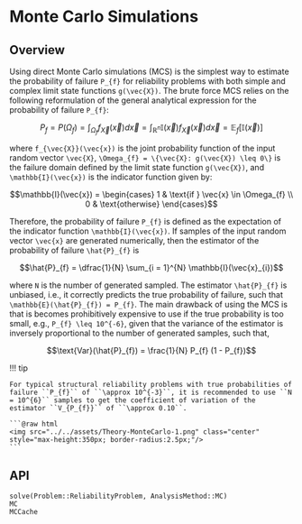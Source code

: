 # Monte Carlo Simulations

## Overview

Using direct Monte Carlo simulations (MCS) is the simplest way to estimate the probability of failure ``P_{f}`` for reliability problems with both simple and complex limit state functions ``g(\vec{X})``. The brute force MCS relies on the following reformulation of the general analytical expression for the probability of failure ``P_{f}``:

```math
P_{f} = P(\Omega_{f}) = \int_{\Omega_{f}} f_{\vec{X}}(\vec{x}) d\vec{x} = \int_{\mathbb{R}^{n}} \mathbb{I}(\vec{x}) f_{\vec{X}}(\vec{x}) d\vec{x} = \mathbb{E}_{f}[\mathbb{I}(\vec{x})]
```

where ``f_{\vec{X}}(\vec{x})`` is the joint probability function of the input random vector ``\vec{X}``, ``\Omega_{f} = \{\vec{X}: g(\vec{X}) \leq 0\}`` is the failure domain defined by the limit state function ``g(\vec{X})``, and ``\mathbb{I}(\vec{x})`` is the indicator function given by:

```math
\mathbb{I}(\vec{x}) = 
\begin{cases}
    1 & \text{if } \vec{x} \in \Omega_{f} \\
    0 & \text{otherwise}
\end{cases}
```

Therefore, the probability of failure ``P_{f}`` is defined as the expectation of the indicator function ``\mathbb{I}(\vec{x})``. If samples of the input random vector ``\vec{x}`` are generated numerically, then the estimator of the probability of failure ``\hat{P}_{f}`` is

```math
\hat{P}_{f} = \dfrac{1}{N} \sum_{i = 1}^{N} \mathbb{I}(\vec{x}_{i})
```

where ``N`` is the number of generated sampled. The estimator ``\hat{P}_{f}`` is unbiased, i.e., it correctly predicts the true probability of failure, such that  ``\mathbb{E}(\hat{P}_{f}) = P_{f}``. The main drawback of using the MCS is that is becomes prohibitively expensive to use if the true probability is too small, e.g., ``P_{f} \leq 10^{-6}``, given that the variance of the estimator is inversely proportional to the number of generated samples, such that,

```math
\text{Var}(\hat{P}_{f}) = \frac{1}{N} P_{f} (1 - P_{f})
```

!!! tip
    
    For typical structural reliability problems with true probabilities of failure ``P_{f}`` of ``\approx 10^{-3}``, it is recommended to use ``N = 10^{6}`` samples to get the coefficient of variation of the estimator ``V_{P_{f}}`` of ``\approx 0.10``.
    
    ```@raw html
    <img src="../../assets/Theory-MonteCarlo-1.png" class="center" style="max-height:350px; border-radius:2.5px;"/>
    ```

## API

```@docs
solve(Problem::ReliabilityProblem, AnalysisMethod::MC)
MC
MCCache
```
